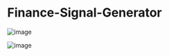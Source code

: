 # Finance-Signal-Generator


![image](https://github.com/user-attachments/assets/780244a7-0c94-4f41-930b-89be6c7fe808)


![image](https://github.com/user-attachments/assets/820630b4-319c-4e38-bccd-14a4a74cd1ee)
